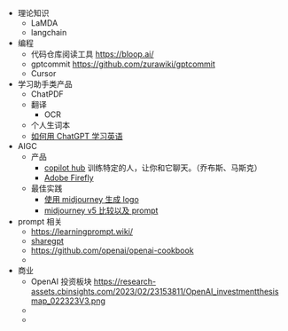 - 理论知识
	- LaMDA
	- langchain
- 编程
	- 代码仓库阅读工具 https://bloop.ai/
	- gptcommit https://github.com/zurawiki/gptcommit
	- Cursor
- 学习助手类产品
	- ChatPDF
	- 翻译
		- OCR
	- 个人生词本
	- [如何用 ChatGPT 学习英语](https://www.youtube.com/watch?v=-IBxIXBaei8&t=3s)
- AIGC
	- 产品
		- [copilot hub](https://app.copilothub.co/) 训练特定的人，让你和它聊天。（乔布斯、马斯克）
		- [Adobe Firefly](https://firefly.adobe.com/generate/images)
	- 最佳实践
		- [使用 midjourney 生成 logo](https://www.ebaqdesign.com/blog/midjourney-logo-design#do45l)
		- [midjourney v5 比较以及 prompt](https://medium.com/@catmus2048/midjourney-v5-%E6%AF%94-v4-%E6%9B%B4%E5%A5%BD%E5%90%97-%E7%BB%BC%E5%90%88%E8%AF%84%E6%B5%8B-prompt-%E5%85%A8%E5%85%AC%E5%BC%80-bd8a1d909867)
- prompt 相关
	- https://learningprompt.wiki/
	- [sharegpt](https://sharegpt.com/)
	- https://github.com/openai/openai-cookbook
	-
- 商业
	- OpenAI 投资板块 https://research-assets.cbinsights.com/2023/02/23153811/OpenAI_investmentthesismap_022323V3.png
	-
	-